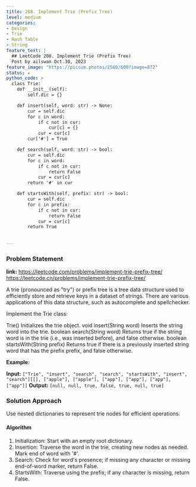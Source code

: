 ```yaml
---
title: 208. Implement Trie (Prefix Tree)
level: medium
categories:
- Design
- Trie
- Hash Table
- String
feature_text: |
  ## LeetCode 208. Implement Trie (Prefix Tree)
  Post by ailswan Oct.30, 2023
feature_image: "https://picsum.photos/2560/600?image=872"
status: ★
python_code: >
  class Trie:
    def __init__(self):
        self.dic = {}

    def insert(self, word: str) -> None:
        cur = self.dic
        for c in word:
            if c not in cur:
                cur[c] = {}
            cur = cur[c]
        cur['#'] = True

    def search(self, word: str) -> bool:
        cur = self.dic
        for c in word:
            if c not in cur:
                return False
            cur = cur[c]
        return '#' in cur

    def startsWith(self, prefix: str) -> bool:
        cur = self.dic
        for c in prefix:
            if c not in cur:
                return False
            cur = cur[c]
        return True
        
   
---
```


### Problem Statement
**link:**
https://leetcode.com/problems/implement-trie-prefix-tree/
https://leetcode.cn/problems/implement-trie-prefix-tree/
 
A trie (pronounced as "try") or prefix tree is a tree data structure used to efficiently store and retrieve keys in a dataset of strings. There are various applications of this data structure, such as autocomplete and spellchecker.

Implement the Trie class:

Trie() Initializes the trie object.
void insert(String word) Inserts the string word into the trie.
boolean search(String word) Returns true if the string word is in the trie (i.e., was inserted before), and false otherwise.
boolean startsWith(String prefix) Returns true if there is a previously inserted string word that has the prefix prefix, and false otherwise.

**Example:**

**Input:** `["Trie", "insert", "search", "search", "startsWith", "insert", "search"][[], ["apple"], ["apple"], ["app"], ["app"], ["app"], ["app"]]`
**Output:** `[null, null, true, false, true, null, true]`

### Solution Approach
Use nested dictionaries to represent trie nodes for efficient operations.

#### Algorithm
1. Initialization: Start with an empty root dictionary.
2. Insertion: Traverse the word in the trie, creating new nodes as needed. Mark end of word with '#'.
3. Search: Check for word's presence; if missing any character or missing end-of-word marker, return False.
4. StartsWith: Traverse using the prefix; if any character is missing, return False.